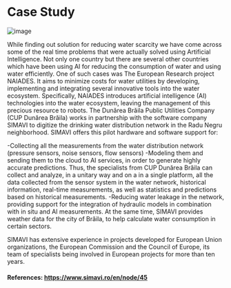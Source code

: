 # Case Study

![image](https://user-images.githubusercontent.com/98547478/160381339-0003966f-4400-49ec-a395-d196b21bc218.png)


While finding out solution for reducing water scarcity we have come across some of the real time problems that were actually solved using Artificial Intelligence.
Not only one country but there are several other countries which have been using AI for reducing the consumption of water and using water efficiently.
One of such cases was The European Research project NAIADES. It aims to minimize costs for water utilities by developing, implementing and integrating several innovative tools into the water ecosystem.
Specifically, NAIADES introduces artificial intelligence (AI) technologies into the water ecosystem, leaving the management of this precious resource to robots.
The Dunărea Brăila Public Utilities Company (CUP Dunărea Brăila) works in partnership with the software company SIMAVI to digitize the drinking water distribution network in the Radu Negru neighborhood.
SIMAVI offers this pilot hardware and software support for:

-Collecting all the measurements from the water distribution network (pressure sensors, noise sensors, flow sensors)
-Modeling them and sending them to the cloud to AI services, in order to generate highly accurate predictions. Thus, the specialists from CUP Dunărea Brăila can collect   and analyze, in a unitary way and on a in a single platform, all the data collected from the sensor system in the water network, historical information, real-time       measurements, as well as statistics and predictions based on historical measurements.
-Reducing water leakage in the network, providing support for the integration of hydraulic models in combination with in situ and AI measurements.
At the same time, SIMAVI provides weather data for the city of Brăila, to help calculate water consumption in certain sectors.

SIMAVI has extensive experience in projects developed for European Union organizations, the European Commission and the Council of Europe, its team of specialists being involved in European projects for more than ten years.


#### References: https://www.simavi.ro/en/node/45
